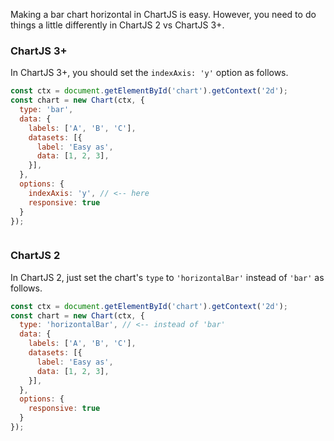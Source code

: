 Making a bar chart horizontal in ChartJS is easy.
However, you need to do things a little differently in ChartJS 2 vs ChartJS 3+.

### ChartJS 3+

In ChartJS 3+, you should set the `indexAxis: 'y'` option as follows.

```javascript
const ctx = document.getElementById('chart').getContext('2d');
const chart = new Chart(ctx, {
  type: 'bar',
  data: {
    labels: ['A', 'B', 'C'],
    datasets: [{
      label: 'Easy as',
      data: [1, 2, 3],
    }],
  },
  options: {
    indexAxis: 'y', // <-- here
    responsive: true
  }
});
```

<style>
  #chart-wrapper {
    display: inline-block; position: relative; width: 100%;
  }
</style>
<script src="https://cdn.jsdelivr.net/npm/chart.js@4.2.0/dist/chart.umd.js"></script>
<div id="chart-wrapper">
  <canvas id="chart"></canvas>
</div>
<script>
  const ctx = document.getElementById('chart').getContext('2d');
  const chart = new Chart(ctx, {
    type: 'bar',
    data: {
      labels: ['A', 'B', 'C'],
      datasets: [{
        label: 'Easy as',
        data: [1, 2, 3],
      }],
    },
    options: {
      indexAxis: 'y', // <-- here
      responsive: true
    }
  });
</script>

### ChartJS 2

In ChartJS 2, just set the chart's `type` to `'horizontalBar'` instead of `'bar'` as follows.

```javascript
const ctx = document.getElementById('chart').getContext('2d');
const chart = new Chart(ctx, {
  type: 'horizontalBar', // <-- instead of 'bar'
  data: {
    labels: ['A', 'B', 'C'],
    datasets: [{
      label: 'Easy as',
      data: [1, 2, 3],
    }],
  },
  options: {
    responsive: true
  }
});
```